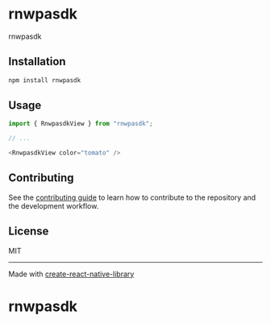 # rnwpasdk

rnwpasdk

## Installation

```sh
npm install rnwpasdk
```

## Usage

```js
import { RnwpasdkView } from "rnwpasdk";

// ...

<RnwpasdkView color="tomato" />
```

## Contributing

See the [contributing guide](CONTRIBUTING.md) to learn how to contribute to the repository and the development workflow.

## License

MIT

---

Made with [create-react-native-library](https://github.com/callstack/react-native-builder-bob)
# rnwpasdk
